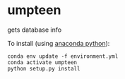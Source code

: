 # umpteen
gets database info

To install (using [anaconda python](https://docs.anaconda.com/anaconda/install/)):

    conda env update -f environment.yml
    conda activate umpteen
    python setup.py install


